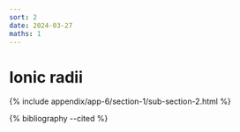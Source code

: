 ```yaml
---
sort: 2
date: 2024-03-27
maths: 1
---
```


# Ionic radii

{% include appendix/app-6/section-1/sub-section-2.html %}

{% bibliography --cited %}


